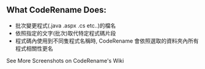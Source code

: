 ## What CodeRename Does:

* 批次變更程式(.java .aspx .cs  etc..)的檔名
* 依照指定的文字(批次)取代特定程式碼片段
* 程式碼內使用到不同隻程式名稱時, CodeRename 會依照選取的資料夾內所有程式相關性更名

See More Screenshots on CodeRename's Wiki
